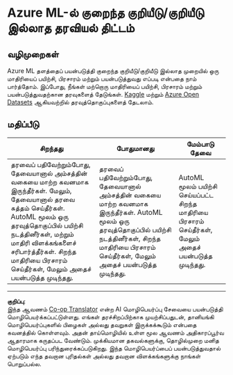 <!--
CO_OP_TRANSLATOR_METADATA:
{
  "original_hash": "8fdc4a5fd9bc27a8d2ebef995dfbf73f",
  "translation_date": "2025-10-11T15:28:38+00:00",
  "source_file": "5-Data-Science-In-Cloud/18-Low-Code/assignment.md",
  "language_code": "ta"
}
-->
# Azure ML-ல் குறைந்த குறியீடு/குறியீடு இல்லாத தரவியல் திட்டம்

## வழிமுறைகள்

Azure ML தளத்தைப் பயன்படுத்தி குறைந்த குறியீடு/குறியீடு இல்லாத முறையில் ஒரு மாதிரியைப் பயிற்சி, பிரசாரம் மற்றும் பயன்படுத்துவது எப்படி என்பதை நாம் பார்த்தோம். இப்போது, நீங்கள் மற்றொரு மாதிரியைப் பயிற்சி, பிரசாரம் மற்றும் பயன்படுத்துவதற்கான தரவுகளைத் தேடுங்கள். [Kaggle](https://kaggle.com) மற்றும் [Azure Open Datasets](https://azure.microsoft.com/services/open-datasets/catalog?WT.mc_id=academic-77958-bethanycheum&ocid=AID3041109) ஆகியவற்றில் தரவுத்தொகுப்புகளைத் தேடலாம்.

## மதிப்பீடு

| சிறந்தது | போதுமானது | மேம்பாடு தேவை |
|-----------|----------|-------------------|
|தரவைப் பதிவேற்றும்போது, தேவையானால் அம்சத்தின் வகையை மாற்ற கவனமாக இருந்தீர்கள். மேலும், தேவையானால் தரவை சுத்தம் செய்தீர்கள். AutoML மூலம் ஒரு தரவுத்தொகுப்பில் பயிற்சி நடத்தினீர்கள், மற்றும் மாதிரி விளக்கங்களைச் சரிபார்த்தீர்கள். சிறந்த மாதிரியை பிரசாரம் செய்தீர்கள், மேலும் அதைச் பயன்படுத்த முடிந்தது. | தரவைப் பதிவேற்றும்போது, தேவையானால் அம்சத்தின் வகையை மாற்ற கவனமாக இருந்தீர்கள். AutoML மூலம் ஒரு தரவுத்தொகுப்பில் பயிற்சி நடத்தினீர்கள், சிறந்த மாதிரியை பிரசாரம் செய்தீர்கள், மேலும் அதைச் பயன்படுத்த முடிந்தது. | AutoML மூலம் பயிற்சி செய்யப்பட்ட சிறந்த மாதிரியை பிரசாரம் செய்தீர்கள், மேலும் அதைச் பயன்படுத்த முடிந்தது. |

---

**குறிப்பு**:  
இந்த ஆவணம் [Co-op Translator](https://github.com/Azure/co-op-translator) என்ற AI மொழிபெயர்ப்பு சேவையை பயன்படுத்தி மொழிபெயர்க்கப்பட்டுள்ளது. எங்கள் தரச்சிறப்பிற்காக முயற்சிப்பதுடன், தானியங்கி மொழிபெயர்ப்புகளில் பிழைகள் அல்லது தவறுகள் இருக்கக்கூடும் என்பதை கவனத்தில் கொள்ளவும். அதன் தாய்மொழியில் உள்ள மூல ஆவணம் அதிகாரப்பூர்வ ஆதாரமாக கருதப்பட வேண்டும். முக்கியமான தகவல்களுக்கு, தொழில்முறை மனித மொழிபெயர்ப்பு பரிந்துரைக்கப்படுகிறது. இந்த மொழிபெயர்ப்பைப் பயன்படுத்துவதால் ஏற்படும் எந்த தவறான புரிதல்கள் அல்லது தவறான விளக்கங்களுக்கு நாங்கள் பொறுப்பல்ல.